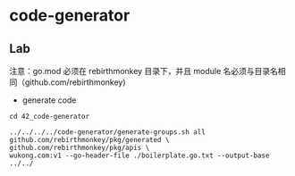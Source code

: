 # code-generator

## Lab
注意：go.mod 必须在 rebirthmonkey 目录下，并且 module 名必须与目录名相同（github.com/rebirthmonkey)

- generate code
```shell
cd 42_code-generator
 
../../../../code-generator/generate-groups.sh all github.com/rebirthmonkey/pkg/generated \
github.com/rebirthmonkey/pkg/apis \
wukong.com:v1 --go-header-file ./boilerplate.go.txt --output-base ../../
```

